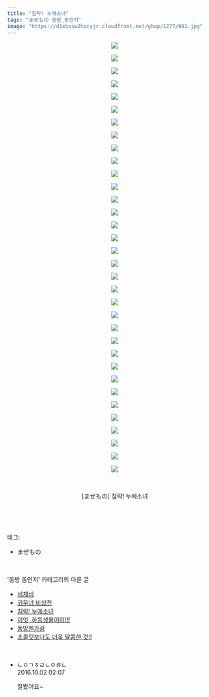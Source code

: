 ```yaml
---
title: "침략! 누에소녀"
tags: "まぜもの 동방_동인지"
image: "https://d1xbsow2hxcyjr.cloudfront.net/ghap/1277/001.jpg"
---
```

<div class="article">
<p style="text-align: center; clear: none; float: none;"><img src="{{ site.imgserver10 }}/ghap/1277/001.jpg"/></p>
<p style="text-align: center; clear: none; float: none;"><img src="{{ site.imgserver10 }}/ghap/1277/002.jpg"/></p>
<p style="text-align: center; clear: none; float: none;"><img src="{{ site.imgserver10 }}/ghap/1277/003.jpg"/></p>
<p style="text-align: center; clear: none; float: none;"><img src="{{ site.imgserver10 }}/ghap/1277/004.jpg"/></p>
<p style="text-align: center; clear: none; float: none;"><img src="{{ site.imgserver10 }}/ghap/1277/005.jpg"/></p>
<p style="text-align: center; clear: none; float: none;"><img src="{{ site.imgserver10 }}/ghap/1277/006.jpg"/></p>
<p style="text-align: center; clear: none; float: none;"><img src="{{ site.imgserver10 }}/ghap/1277/007.jpg"/></p>
<p style="text-align: center; clear: none; float: none;"><img src="{{ site.imgserver10 }}/ghap/1277/008.jpg"/></p>
<p style="text-align: center; clear: none; float: none;"><img src="{{ site.imgserver10 }}/ghap/1277/009.jpg"/></p>
<p style="text-align: center; clear: none; float: none;"><img src="{{ site.imgserver10 }}/ghap/1277/010.jpg"/></p>
<p style="text-align: center; clear: none; float: none;"><img src="{{ site.imgserver10 }}/ghap/1277/011.jpg"/></p>
<p style="text-align: center; clear: none; float: none;"><img src="{{ site.imgserver10 }}/ghap/1277/012.jpg"/></p>
<p style="text-align: center; clear: none; float: none;"><img src="{{ site.imgserver10 }}/ghap/1277/013.jpg"/></p>
<p style="text-align: center; clear: none; float: none;"><img src="{{ site.imgserver10 }}/ghap/1277/014.jpg"/></p>
<p style="text-align: center; clear: none; float: none;"><img src="{{ site.imgserver10 }}/ghap/1277/015.jpg"/></p>
<p style="text-align: center; clear: none; float: none;"><img src="{{ site.imgserver10 }}/ghap/1277/016.jpg"/></p>
<p style="text-align: center; clear: none; float: none;"><img src="{{ site.imgserver10 }}/ghap/1277/017.jpg"/></p>
<p style="text-align: center; clear: none; float: none;"><img src="{{ site.imgserver10 }}/ghap/1277/018.jpg"/></p>
<p style="text-align: center; clear: none; float: none;"><img src="{{ site.imgserver10 }}/ghap/1277/019.jpg"/></p>
<p style="text-align: center; clear: none; float: none;"><img src="{{ site.imgserver10 }}/ghap/1277/020.jpg"/></p>
<p style="text-align: center; clear: none; float: none;"><img src="{{ site.imgserver10 }}/ghap/1277/021.jpg"/></p>
<p style="text-align: center; clear: none; float: none;"><img src="{{ site.imgserver10 }}/ghap/1277/022.jpg"/></p>
<p style="text-align: center; clear: none; float: none;"><img src="{{ site.imgserver10 }}/ghap/1277/023.jpg"/></p>
<p style="text-align: center; clear: none; float: none;"><img src="{{ site.imgserver10 }}/ghap/1277/024.jpg"/></p>
<p style="text-align: center; clear: none; float: none;"><img src="{{ site.imgserver10 }}/ghap/1277/025.jpg"/></p>
<p style="text-align: center; clear: none; float: none;"><img src="{{ site.imgserver10 }}/ghap/1277/026.jpg"/></p>
<p style="text-align: center; clear: none; float: none;"><img src="{{ site.imgserver10 }}/ghap/1277/027.jpg"/></p>
<p style="text-align: center; clear: none; float: none;"><img src="{{ site.imgserver10 }}/ghap/1277/028.jpg"/></p>
<p style="text-align: center; clear: none; float: none;"><img src="{{ site.imgserver10 }}/ghap/1277/029.jpg"/></p>
<p style="text-align: center; clear: none; float: none;"><img src="{{ site.imgserver10 }}/ghap/1277/030.jpg"/></p>
<p style="text-align: center; clear: none; float: none;"><img src="{{ site.imgserver10 }}/ghap/1277/031.jpg"/></p>
<p style="text-align: center; clear: none; float: none;"><img src="{{ site.imgserver10 }}/ghap/1277/032.jpg"/></p>
<p style="text-align: center; clear: none; float: none;"><img src="{{ site.imgserver10 }}/ghap/1277/033.jpg"/></p>
<p style="text-align: center; clear: none; float: none;"><img src="{{ site.imgserver10 }}/ghap/1277/034.jpg"/></p>
<p style="text-align: center; clear: none; float: none;"><br/></p>
<p style="text-align: center; clear: none; float: none;">[まぜもの] 침략! 누에소녀</p>
<p><br/></p>
</div><br/>
<div class="tagTrail">
<p>태그: </p>
<ul>
<li>まぜもの</li>
</ul>
</div><br/>
<div class="another">
<p>'동방 동인지' 카테고리의 다른 글</p>
<ul>
<li><a href="/ghap_1280">비채비</a></li>
<li><a href="/ghap_1279">귀무녀 비상천</a></li>
<li><a href="/ghap_1277">침략! 누에소녀</a></li>
<li><a href="/ghap_1276">이잇, 하등생물이이!!!</a></li>
<li><a href="/ghap_1275">동방젠가광</a></li>
<li><a href="/ghap_1273">초콜릿보다도 더욱 달콤한 것!!</a></li>
</ul>
</div><br/>
<div class="cb_module cb_fluid">
<div class="cb_wrt cb_profile">
<div class="comment">
<ul>
<li class="cb_thumb_off" id="comment14818597">
<div class="cb_comment_area">
<div class="cb_info_area">
<div class="cb_section">
<span class="cb_nick_name">ㄴㅇㄱㅎㄹㄴㅇㅀㄴ</span>
</div>
<div class="cb_section">
<span class="cb_date">2016.10.02 02:07 </span>
</div>
</div>
<div class="cb_dsc_comment">
<p class="cb_dsc">
											잘봤어요~
										</p>
</div>
</div></li>
</ul>
</div>
</div><!-- commentList close -->
</div><br/>

